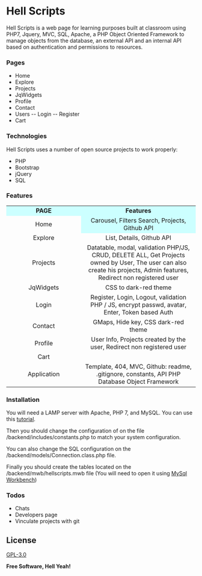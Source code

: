 # Hell Scripts

Hell Scripts is a web page for learning purposes built at classroom using PHP7, Jquery, MVC, SQL, Apache, a PHP Object Oriented Framework to manage objects from the database, an external API and an internal API based on authentication and permissions to resources.

### Pages

  - Home
  - Explore
  - Projects
  - JqWidgets
  - Profile
  - Contact
  - Users
  -- Login
  -- Register
  - Cart

### Technologies

Hell Scripts uses a number of open source projects to work properly:

* PHP
* Bootstrap
* jQuery
* SQL

### Features

<table width="673">
<tbody>
<tr>
<td style="text-align:center;" width="183" bgcolor="#CCFFFF"><strong>PAGE</strong></td>
<td style="text-align:center;" bgcolor="#CCFFFF"><strong>Features</strong></td>
</tr>
<tr>
<td style="text-align:center;" >Home</td>
<td style="text-align:center;" bgcolor="#CCFFFF">Carousel, Filters Search, Projects, Github API</td>
</tr>
<tr>
<td style="text-align:center;">Explore</td>
<td style="text-align:center;">List, Details, Github API</td>
</tr>
<tr>
<td style="text-align:center;">Projects</td>
<td style="text-align:center;">Datatable, modal, validation PHP/JS, CRUD, DELETE ALL, Get Projects owned by User, The user can also create his projects, Admin features, Redirect non registered user</td>
</tr>
<tr>
<td style="text-align:center;">JqWidgets</td>
<td style="text-align:center;">CSS to dark-red theme</td>
</tr>
<tr>
<td style="text-align:center;">Login</td>
<td style="text-align:center;">Register, Login, Logout, validation PHP / JS, encrypt passwd, avatar, Enter, Token based Auth</td>
</tr>
<tr>
<td style="text-align:center;">Contact</td>
<td style="text-align:center;">GMaps, Hide key, CSS dark-red theme</td>
</tr>
 <tr>
<td style="text-align:center;">Profile</td>
<td style="text-align:center;">User Info, Projects created by the user, Redirect non registered user</td>
</tr>
<tr>
<td style="text-align:center;">Cart</td>
<td style="text-align:center;"></td>
</tr>
<tr>
<td style="text-align:center;">Application</td>
<td style="text-align:center;">Template, 404, MVC, Github: readme, .gitignore, constants, API PHP Database Object Framework</td>
</tr>
</tbody>
</table>

### Installation
You will need a LAMP server with Apache, PHP 7, and MySQL. You can use this [tutorial](https://www.howtoforge.com/tutorial/install-apache-with-php-and-mysql-on-ubuntu-16-04-lamp/).

Then you should change the configuration of on the file /backend/includes/constants.php to match your system configuration.

You can also change the SQL configuration on the /backend/models/Connection.class.php file.

Finally you should create the tables located on the /backend/mwb/hellscripts.mwb file (You will need to open it using [MySql Workbench](https://www.mysql.com/products/workbench/))


### Todos

 - Chats
 - Developers page
 - Vinculate projects with git

License
----

[GPL-3.0](https://www.gnu.org/licenses/gpl-3.0.html)


**Free Software, Hell Yeah!**
